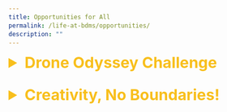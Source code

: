 ```yaml
---
title: Opportunities for All
permalink: /life-at-bdms/opportunities/
description: ""
---
```

<details> 
<summary style="color:#f8bf1c; font-size:30px;"><b>Drone Odyssey Challenge</b></summary>

Our student took part in the Drone Odyssey Challenge, organised by Science Centre Singapore.  <br>

The objective of the event aim to inculcate technical skillsets, critical thinking, and an appreciation of new and disruptive technologies relevant to the modern world.<br>

A series of workshops and live demonstrations have been specially developed for both students and mentors to complement their learning journeys leading up to the competition proper. <br>

Our students from the Infocomm Club did us proud by emerging champions and first-runners up!  Congratulations!  <br>

Here are some photos:

<a href="https://issuu.com/bendemeersec/docs/try.pptx" target="_blank" >Drones Odyssey  2022</a>


	

</details>

| | 
|-|

<details> 
<summary style="color:#f8bf1c; font-size:30px;"><b>Creativity, No Boundaries!</b></summary>



Our student Chen Jia Le from Sec 3R2 participated in the “Creativity, No Boundaries!” National Children’s Story Writing Competition. She has done the school proud by clinching the Excellence Award.

A total of more than 1000 entries were submitted for the competition.

36 entries were shortlisted nationwide and our student 
 Chen Jiale’s entry《猫与蒲公英》(The Cat and the Dandelion) was one of those shortlisted.  She was awarded the Excellence Award.

The winning entries of the story writing competition were published as a series of Chinese graded readers.

The 18 graded readers (Grade 1 to 3) would be launched this year and distributed to the various Primary schools nationwide.



| Awarded the Excellence Award | Chen Jia Le (3R2)  | 
| -------- | -------- | 
| | |


<img src="/images/Departments/cl-competition-04.jpg" alt="Creative, No Boundaries! National Children's Story Writing Competition" style="width:600px" />


Jiale attended the Award Presentation Ceremony cum Launching of the Chinese Graded Readers on 16 September 2022.  (See Photos below)

![](/images/Departments/cl-creativebook-01.jpg)

![](/images/Departments/cl-creativebook-02.jpg)
	
</details>

| | 
|-|